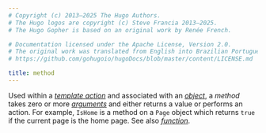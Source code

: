 ```yaml
---
# Copyright (c) 2013–2025 The Hugo Authors.
# The Hugo logos are copyright (c) Steve Francia 2013–2025.
# The Hugo Gopher is based on an original work by Renée French.

# Documentation licensed under the Apache License, Version 2.0.
# The original work was translated from English into Brazilian Portuguese.
# https://github.com/gohugoio/hugoDocs/blob/master/content/LICENSE.md

title: method
---
```


Used within a [_template action_](g) and associated with an [_object_](g), a _method_ takes zero or more [_arguments_](g) and either returns a value or performs an action. For example, `IsHome` is a method on a `Page` object which returns `true` if the current page is the home page. See also [_function_](g).

